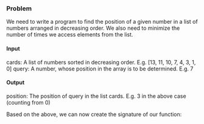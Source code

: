 ### Problem
We need to write a program to find the position of a given number in a list of numbers arranged in decreasing order. We also need to minimize the number of times we access elements from the list.

#### Input

cards: A list of numbers sorted in decreasing order. E.g. [13, 11, 10, 7, 4, 3, 1, 0]
query: A number, whose position in the array is to be determined. E.g. 7

#### Output

position: The position of query in the list cards. E.g. 3 in the above case (counting from 0)


Based on the above, we can now create the signature of our function: